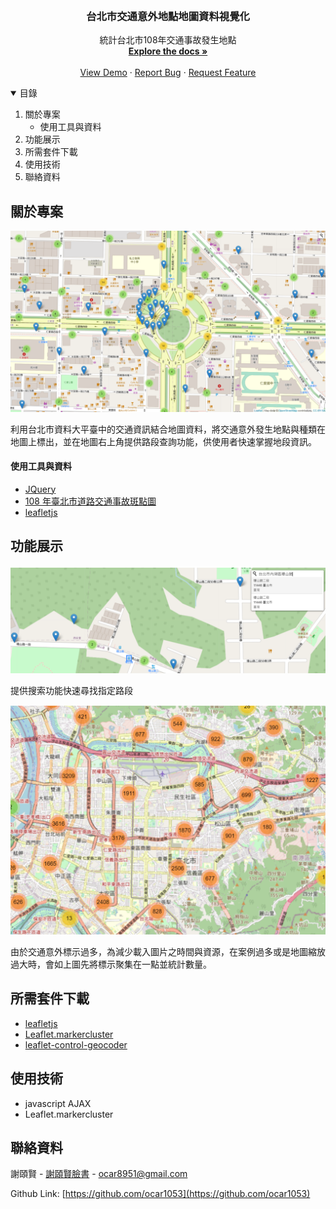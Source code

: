 <br />
<p align="center">

  <h3 align="center">台北市交通意外地點地圖資料視覺化</h3>

  <p align="center">
        統計台北市108年交通事故發生地點
    <br />
    <a href="https://github.com/ocar1053/datavisualization"><strong>Explore the docs »</strong></a>
    <br />
    <br />
    <a href="https://ocar1053.github.io/datavisualization/">View Demo</a>
    ·
    <a href="https://github.com/ocar1053/datavisualization/issues">Report Bug</a>
    ·
    <a href="https://github.com/ocar1053/datavisualization/pulls">Request Feature</a>
  </p>
</p>

<!-- TABLE OF CONTENTS -->
<details open="open">
  <summary>目錄</summary>
  <ol>
    <li>
      關於專案</a>
      <ul>
        <li>使用工具與資料</a></li>
      </ul>
    </li>
    </li>
    <li>功能展示</a></li>
    <li>所需套件下載</a></li>
    <li>使用技術</a></li>
    <li>聯絡資料</a></li>
  </ol>
</details>

<!-- ABOUT THE PROJECT -->

## 關於專案

![Product Name Screen Shot][product-screenshot]

利用台北市資料大平臺中的交通資訊結合地圖資料，將交通意外發生地點與種類在地圖上標出，並在地圖右上角提供路段查詢功能，供使用者快速掌握地段資訊。

#### 使用工具與資料

-   [JQuery](https://jquery.com)
-   [108 年臺北市道路交通事故斑點圖](https://data.taipei/#/dataset/detail?id=0554bac7-cbc2-4ef3-a55e-0aad3dd4ee1d/)
-   [leafletjs](https://leafletjs.com/)

<!-- GETTING STARTED -->

## 功能展示

![Product Name Screen Shot][search-screenshot]

提供搜索功能快速尋找指定路段

![Product Name Screen Shot][resource-screenshot]

由於交通意外標示過多，為減少載入圖片之時間與資源，在案例過多或是地圖縮放過大時，會如上圖先將標示聚集在一點並統計數量。

## 所需套件下載

-   [leafletjs](https://leafletjs.com/)
-   [Leaflet.markercluster](https://github.com/Leaflet/Leaflet.markercluster)
-   [leaflet-control-geocoder](https://github.com/perliedman/leaflet-control-geocoder)

## 使用技術

-   javascript AJAX
-   Leaflet.markercluster

## 聯絡資料

謝頤賢 - [謝頤賢臉書](https://www.facebook.com/profile.php?id=100002653454736) - ocar8951@gmail.com

Github Link: [https://github.com/ocar1053](https://github.com/ocar1053)

[product-screenshot]: images/car.png
[search-screenshot]: images/search.png
[resource-screenshot]: images/resouce.png
